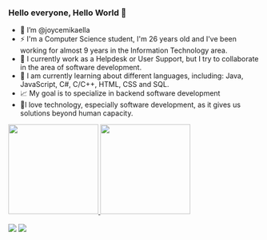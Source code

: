 ### Hello everyone, Hello World 👋



- 👋 I’m @joycemikaella
- ⚡ I'm a Computer Science student, I'm 26 years old and I've been working for almost 9 years in the Information Technology area.
- 💼 I currently work as a Helpdesk or User Support, but I try to collaborate in the area of software development.
- 🌱 I am currently learning about different languages, including: Java, JavaScript, C#, C/C++, HTML, CSS and SQL.
- 📈 My goal is to specialize in backend software development
- 💞️I love technology, especially software development, as it gives us solutions beyond human capacity.


<div style="display: inline_block">
  <a href="https://github.com/joycemikaella">
  <img height="180em" src="https://github-readme-stats.vercel.app/api?username=joycemikaella&show_icons=true&theme=panda&include_all_commits=true&count_private=true"/>
  <img height="180em" src="https://github-readme-stats.vercel.app/api/top-langs/?username=joycemikaella&layout=compact&langs_count=16&theme=panda"/>
</div>
  
<br>
  
<div> 
  <a href = "mailto: joycemikaella@gmail.com"><img src="https://img.shields.io/badge/-Gmail-%23333?style=for-the-badge&logo=gmail&logoColor=white" target="_blank"></a>
  <a href="https://www.linkedin.com/in/joyce-aciole-3a9964221/" target="_blank"><img src="https://img.shields.io/badge/-LinkedIn-%230077B5?style=for-the-badge&logo=linkedin&logoColor=white" target="_blank"></a> 
 
</div>


<!---
joycemikaella/joycemikaella is a ✨ special ✨ repository because its `README.md` (this file) appears on your GitHub profile.
You can click the Preview link to take a look at your changes.
--->
